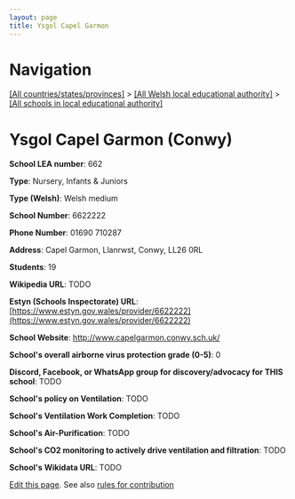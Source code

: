 ```yaml
---
layout: page
title: Ysgol Capel Garmon
---
```

# Navigation

[[All countries/states/provinces]](../../..) > [[All Welsh local educational authority]](../..) > [[All schools in local educational authority]](..)

# Ysgol Capel Garmon (Conwy)

**School LEA number**: 662

**Type**: Nursery, Infants & Juniors

**Type (Welsh)**: Welsh medium

**School Number**: 6622222

**Phone Number**: 01690 710287

**Address**: Capel Garmon, Llanrwst, Conwy, LL26 0RL

**Students**: 19

**Wikipedia URL**: TODO

**Estyn (Schools Inspectorate) URL**: [https://www.estyn.gov.wales/provider/6622222](https://www.estyn.gov.wales/provider/6622222)

**School Website**: http://www.capelgarmon.conwy.sch.uk/

**School's overall airborne virus protection grade (0-5)**: 0

**Discord, Facebook, or WhatsApp group for discovery/advocacy for THIS school**: TODO

**School's policy on Ventilation**: TODO

**School's Ventilation Work Completion**: TODO

**School's Air-Purification**: TODO

**School's CO2 monitoring to actively drive ventilation and filtration**: TODO

**School's Wikidata URL**: TODO




[Edit this page](https://github.com/VentilationProject/Wales/edit/prif/./Conwy/Ysgol_Capel_Garmon.md). See also [rules for contribution](../../../contribution-rules/)